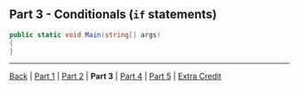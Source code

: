 Part 3 - Conditionals (`if` statements)
---

```cs
public static void Main(string[] args)
{
}
```

---

[Back](ReadMe.md)
| [Part 1](Part%201.md)
| [Part 2](Part%202.md)
| **Part 3**
| [Part 4](Part%204.md)
| [Part 5](Part%205.md)
| [Extra Credit](Extra%20Credit.md)
